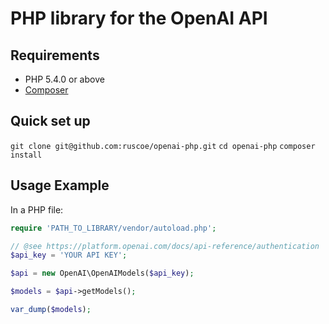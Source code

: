 # PHP library for the OpenAI API

## Requirements

* PHP 5.4.0 or above
* [Composer](https://getcomposer.org)

## Quick set up

`git clone git@github.com:ruscoe/openai-php.git`
`cd openai-php`
`composer install`

## Usage Example

In a PHP file:

```php
require 'PATH_TO_LIBRARY/vendor/autoload.php';

// @see https://platform.openai.com/docs/api-reference/authentication
$api_key = 'YOUR API KEY';

$api = new OpenAI\OpenAIModels($api_key);

$models = $api->getModels();

var_dump($models);
```
